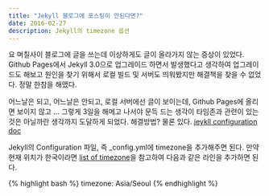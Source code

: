 ```yaml
---
title: "Jekyll 블로그에 포스팅이 안된다면?"
date: 2016-02-27
description: Jekyll의 timezone 옵션
---
```


요 며칠사이 블로그에 글을 쓰는데 이상하게도 글이 올라가지 않는 증상이 있었다. Github Pages에서 Jekyll 3.0으로 업그레이드 하면서 발생했다고 생각하여 업그레이드도 해보고 원인을 찾기 위해서 로컬 빌드 및 서버도 띄워봤지만 해결책을 찾을 수 없었다. 정말 한참을 해맸다.

어느날은 되고, 어느날은 안되고, 로컬 서버에선 글이 보이는데, Github Pages에 올리면 보이지 않고 ... 그렇게 3일을 해메고 나서야 문득 드는 생각이 타임존과 관련이 있는 것은 아닐까란 생각까지 도달하게 되었다. 해결방법? 물론 있다. [jeykll configuration doc][jeykll configuration doc]

Jekyll의 Configuration 파일, 즉 _config.yml에 timezone을 추가해주면 된다. 만약 현재 위치가 한국이라면 [list of timezone][list of timezone]을 참고하여 다음과 같은 라인을 추가하면 된다.

{% highlight bash %}
timezone: Asia/Seoul
{% endhighlight %}





[jeykll configuration doc]: http://jekyllrb.com/docs/configuration/
[list of timezone]: https://en.wikipedia.org/wiki/List_of_tz_database_time_zones
